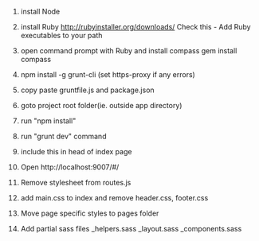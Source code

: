 1. install Node
2. install Ruby
	http://rubyinstaller.org/downloads/
	Check this - Add Ruby executables to your path
3. open command prompt with Ruby and install compass
	gem install compass
4. npm install -g grunt-cli (set https-proxy if any errors)
5. copy paste gruntfile.js and package.json
6. goto project root folder(ie. outside app directory)
7. run "npm install"
8. run "grunt dev" command
9. include this in head of index page
	<script src="http://localhost:35729/livereload.js"></script>
10. Open http://localhost:9007/#/


1. Remove stylesheet from routes.js
2. add main.css to index and remove header.css, footer.css
3. Move page specific styles to pages folder
4. Add partial sass files
	_helpers.sass
	_layout.sass
	_components.sass